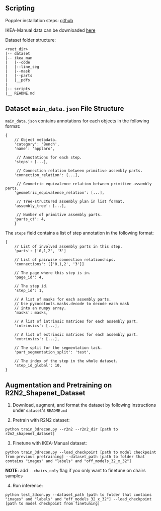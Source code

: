 ## Scripting

Poppler installation steps: [github](https://github.com/Belval/pdf2image)

IKEA-Manual data can be downloaded [here](https://download.cs.stanford.edu/viscam/ikea_manual/dataset.zip)

Dataset folder structure:
```
<root_dir>
|-- dataset
|-- ikea_man
|   |--code
|   |--line_seg
|   |--mask
|   |--parts
|   |__pdfs
|
|-- scripts
|__ README.md
```


## Dataset `main_data.json` File Structure
`main_data.json` contains annotations for each objects in the following format:
```
{
    // Object metadata.
    'category': 'Bench',
    'name': 'applaro',
    
     // Annotations for each step.
    'steps': [...],
    
     // Connection relation between primitive assembly parts.
    'connection_relation': [...], 
    
     // Geometric equivalence relation between primitive assembly parts.
    'geometric_equivalence_relation': [...],
    
     // Tree-structured assembly plan in list format.
    'assembly_tree': [...],
    
     // Number of primitive assembly parts.
    'parts_ct': 4, 
    }
```

The `steps` field contains a list of step annotation in the following format:

```
{
    // List of involved assembly parts in this step.
    'parts': ['0,1,2', '3']
    
    // List of pairwise connection relationships.
    'connections': [['0,1,2', '3']]
    
    // The page where this step is in.
    'page_id': 4,
    
    // The step id.
    'step_id': 1,
    
    // A list of masks for each assembly parts.
    // Use pycocotools.masks.decode to decode each mask
    // into an numpy array.
    'masks': masks,
    
    // A list of intrinsic matrices for each assembly part.
    'intrinsics': [...],
    
    // A list of extrinsic matrices for each assembly part.
    'extrinsics': [...],
    
    // The split for the segmentation task.
    'part_segmentation_split': 'test',
    
    // The index of the step in the whole dataset.
    'step_id_global': 10,
}
```

## Augmentation and Pretraining on R2N2_Shapenet_Dataset

1. Download, augment, and format the dataset by following instructions under `dataset`'s `README.md`

2. Pretrain with R2N2 dataset:
```
python train_3drecon.py --r2n2 --r2n2_dir [path to r2n2_shapenet_dataset]
```

3. Finetune with IKEA-Manual dataset:
```
python train_3drecon.py --load_checkpoint [path to model checkpoint from previous pretraining] --dataset_path [path to folder that contains "images" and "labels" and "off_models_32_x_32"]
```
**NOTE**: add `--chairs_only` flag if you only want to finetune on chairs samples

4. Run inference:
```
python test_3dcon.py --dataset_path [path to folder that contains "images" and "labels" and "off_models_32_x_32"] --load_checkpoint [path to model checkpoint from finetuning]
```